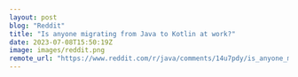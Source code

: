 ```yaml
---
layout: post
blog: "Reddit"
title: "Is anyone migrating from Java to Kotlin at work?"
date: 2023-07-08T15:50:19Z
image: images/reddit.png
remote_url: "https://www.reddit.com/r/java/comments/14u7pdy/is_anyone_migrating_from_java_to_kotlin_at_work/"
---
```

